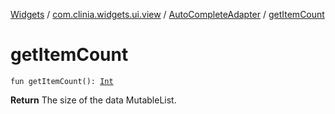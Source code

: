 [Widgets](../../index.md) / [com.clinia.widgets.ui.view](../index.md) / [AutoCompleteAdapter](index.md) / [getItemCount](./get-item-count.md)

# getItemCount

`fun getItemCount(): `[`Int`](https://kotlinlang.org/api/latest/jvm/stdlib/kotlin/-int/index.html)

**Return**
The size of the data MutableList.

